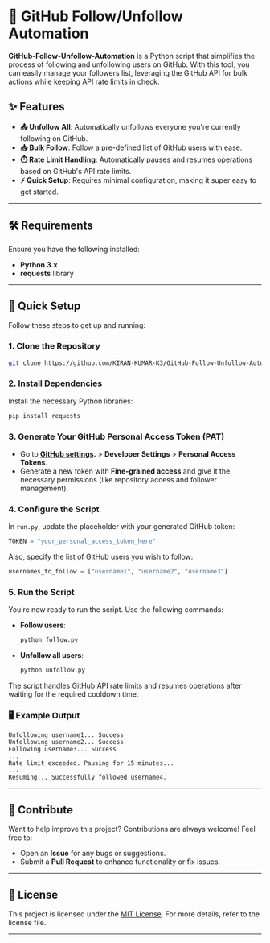 # 🚀 GitHub Follow/Unfollow Automation

**GitHub-Follow-Unfollow-Automation** is a Python script that simplifies the process of following and unfollowing users on GitHub. With this tool, you can easily manage your followers list, leveraging the GitHub API for bulk actions while keeping API rate limits in check.

## ✨ Features

- **📤 Unfollow All**: Automatically unfollows everyone you're currently following on GitHub.
- **📥 Bulk Follow**: Follow a pre-defined list of GitHub users with ease.
- **⏱️ Rate Limit Handling**: Automatically pauses and resumes operations based on GitHub's API rate limits.
- **⚡ Quick Setup**: Requires minimal configuration, making it super easy to get started.

---

## 🛠️ Requirements

Ensure you have the following installed:

- **Python 3.x**
- **requests** library

---

## 🚀 Quick Setup

Follow these steps to get up and running:

### 1. Clone the Repository

```bash
git clone https://github.com/KIRAN-KUMAR-K3/GitHub-Follow-Unfollow-Automation.git
```

### 2. Install Dependencies

Install the necessary Python libraries:

```bash
pip install requests
```

### 3. Generate Your GitHub Personal Access Token (PAT)

- Go to **[GitHub settings](https://github.com/settings/tokens).** > **Developer Settings** > **Personal Access Tokens**.
- Generate a new token with **Fine-grained access** and give it the necessary permissions (like repository access and follower management).

### 4. Configure the Script

In `run.py`, update the placeholder with your generated GitHub token:

```python
TOKEN = "your_personal_access_token_here"
```

Also, specify the list of GitHub users you wish to follow:

```python
usernames_to_follow = ["username1", "username2", "username3"]
```

### 5. Run the Script

You’re now ready to run the script. Use the following commands:

- **Follow users**:

  ```bash
  python follow.py
  ```

- **Unfollow all users**:

  ```bash
  python unfollow.py
  ```

The script handles GitHub API rate limits and resumes operations after waiting for the required cooldown time.

### 🖥️ Example Output

```
Unfollowing username1... Success
Unfollowing username2... Success
Following username3... Success
...
Rate limit exceeded. Pausing for 15 minutes...
...
Resuming... Successfully followed username4.
```

---

## 🤝 Contribute

Want to help improve this project? Contributions are always welcome! Feel free to:

- Open an **Issue** for any bugs or suggestions.
- Submit a **Pull Request** to enhance functionality or fix issues.

---

## 📄 License

This project is licensed under the [MIT License](LICENSE). For more details, refer to the license file.

---
